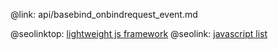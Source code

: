 @link: api/basebind_onbindrequest_event.md

@seolinktop: [lightweight js framework](https://webix.com)
@seolink: [javascript list](https://webix.com/widget/list/)